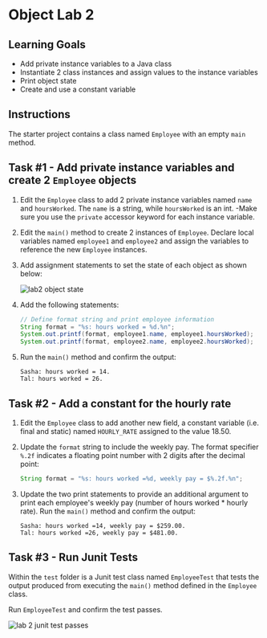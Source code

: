 # Object Lab 2

## Learning Goals

- Add private instance variables to a Java class
- Instantiate 2 class instances and assign values to the instance variables
- Print object state
- Create and use a constant variable

## Instructions

The starter project contains a class named `Employee` with an empty `main` method.


## Task #1 - Add private instance variables and create 2 `Employee` objects

1. Edit the `Employee` class to add 2 private instance variables named `name` and `hoursWorked`.
   The `name` is a string, while `hoursWorked` is an int.
   -Make sure you use the `private` accessor keyword for each instance variable.
2. Edit the `main()` method to create 2 instances of `Employee`.  Declare local variables named
   `employee1`  and `employee2` and assign the variables to reference the new `Employee` instances.
3. Add assignment statements to set the state of each object as shown below:

   ![lab2 object state](https://curriculum-content.s3.amazonaws.com/6676/java-mod2-oop-fundamentals/lab2_objectstate.png)

4. Add the following statements:

   ```java
   // Define format string and print employee information
   String format = "%s: hours worked = %d.%n";
   System.out.printf(format, employee1.name, employee1.hoursWorked);
   System.out.printf(format, employee2.name, employee2.hoursWorked);
   ```

5. Run the `main()` method and confirm the output:

   ```text
   Sasha: hours worked = 14.
   Tal: hours worked = 26.
   ```

## Task #2 - Add a constant for the hourly rate

1. Edit the `Employee` class to add another new field, a constant variable
   (i.e. final and static) named `HOURLY_RATE` assigned to the value 18.50.
2. Update the `format` string to include the weekly pay.  The format specifier  `%.2f` indicates a floating
   point number with 2 digits after the decimal point:

   ```java
   String format = "%s: hours worked =%d, weekly pay = $%.2f.%n";
   ```

3. Update the two print statements to provide an additional argument to print each employee's weekly pay
   (number of hours worked * hourly rate).  Run the `main()` method and confirm the output:

   ```text
   Sasha: hours worked =14, weekly pay = $259.00.
   Tal: hours worked =26, weekly pay = $481.00.
   ```


## Task #3 - Run Junit Tests

Within the `test` folder is a Junit test class named  `EmployeeTest`
that tests the output produced from executing the `main()` method
defined in the `Employee` class.

Run `EmployeeTest` and confirm the test passes.

![lab 2 junit test passes](https://curriculum-content.s3.amazonaws.com/6676/java-mod2-oop-fundamentals/object_lab2_junit.png)
